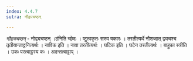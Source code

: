 ```yaml
---
index: 4.4.7
sutra: नौद्व्यचष्ठन्

---
```

_नौद्व्यचष्ठन्_ - नोद्व्यचष्ठन् ।ठ॑निति च्छेदः । ष्टुत्वकृतः सस्य षकारः । तरतीत्यर्थे नौशब्दात् द्व्यचश्च तृतीयान्ताट्ठनित्यर्थः । नाविक इति । नावा तरतीत्यर्थः । घटिक इति । घटेन तरतीत्यर्थः । बाहुका स्त्रीति । उकः परत्वाट्ठस्य कः । अदन्तत्वाट्टाप् ।